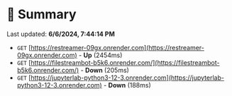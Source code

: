 # 📖 Summary
Last updated: **6/6/2024, 7:44:14 PM**

- `GET` [https://restreamer-09gx.onrender.com](https://restreamer-09gx.onrender.com) - **Up** (2454ms)
- `GET` [https://filestreambot-b5k6.onrender.com/](https://filestreambot-b5k6.onrender.com/) - **Down** (205ms)
- `GET` [https://jupyterlab-python3-12-3.onrender.com](https://jupyterlab-python3-12-3.onrender.com) - **Down** (188ms)
